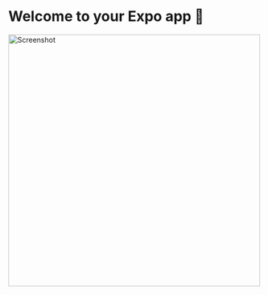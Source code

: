 # Welcome to your Expo app 👋


<img src="https://raw.githubusercontent.com/khushi4452/React-Native-first-App/main/Screenshot%20(285).png" alt="Screenshot" width="500"/>




